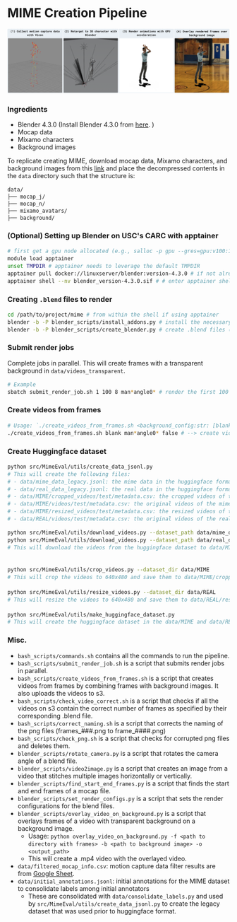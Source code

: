 # MIME Creation Pipeline 

<img src="assets/pipeline.png" width="1000">

### Ingredients

- Blender 4.3.0 (Install Blender 4.3.0 from [here](https://www.blender.org/download/releases/4-3/).
)
- Mocap data 
- Mixamo characters 
- Background images 

To replicate creating MIME, download mocap data, Mixamo characters, and background images from this [link](https://drive.google.com/file/d/1Y3cI_syRX15GJYcjJFI9NCZsDWm0Y1IP/view?usp=sharing) and place the decompressed contents in the `data` directory such that the structure is:
```
data/
├── mocap_j/
├── mocap_n/
├── mixamo_avatars/
├── background/
```


### (Optional) Setting up Blender on USC's CARC with apptainer 
```bash
# first get a gpu node allocated (e.g., salloc -p gpu --gres=gpu:v100:1 --mem 16GB --time 4:00:00 --cpus-per-task=8)
module load apptainer
unset TMPDIR # apptainer needs to leverage the default TMPDIR
apptainer pull docker://linuxserver/blender:version-4.3.0 # if not already done before 
apptainer shell --nv blender_version-4.3.0.sif # # enter apptainer shell, use --nv flag to access GPU 
```

### Creating `.blend` files to render 

```bash
cd /path/to/project/mime # from within the shell if using apptainer 
blender -b -P blender_scripts/install_addons.py # install the necessary addons (rokoko and cats), may need to be run twice if the first time fails
blender -b -P blender_scripts/create_blender.py # create .blend files (takes ~10 mins) in data/blend_files  
```

### Submit render jobs 

Complete jobs in parallel. This will create frames with a transparent background in `data/videos_transparent`. 

```bash 
# Example 
sbatch submit_render_job.sh 1 100 8 man*angle0* # render the first 100 blend files in the blend_files directory in parallel with 8 jobs that matches the pattern man*angle0*
```

### Create videos from frames 

```bash
# Usage: `./create_videos_from_frames.sh <background_config:str: [blank, aligned, misaligned]> <pattern:str: pattern to match the folders containing frames in data/videos_transparent> <reverse:bool: whether to reverse the order of folders that have been found that matches the given pattern>`
./create_videos_from_frames.sh blank man*angle0* false # --> create videos from frames that matches the pattern man*angle0* with the blank background. 
```

### Create Huggingface dataset 

```bash
python src/MimeEval/utils/create_data_jsonl.py
# This will create the following files:
# - data/mime_data_legacy.jsonl: the mime data in the huggingface format
# - data/real_data_legacy.jsonl: the real data in the huggingface format
# - data/MIME/cropped_videos/test/metadata.csv: the cropped videos of the mime data
# - data/MIME/videos/test/metadata.csv: the original videos of the mime data
# - data/MIME/resized_videos/test/metadata.csv: the resized videos of the mime data
# - data/REAL/videos/test/metadata.csv: the original videos of the real data
```

```bash
python src/MimeEval/utils/download_videos.py --dataset_path data/mime_data_legacy.jsonl --videos_dir data/MIME/videos/test
python src/MimeEval/utils/download_videos.py --dataset_path data/real_data_legacy.jsonl --videos_dir data/REAL/videos/test
# This will download the videos from the huggingface dataset to data/MIME/videos/test and data/REAL/videos/test


python src/MimeEval/utils/crop_videos.py --dataset_dir data/MIME 
# This will crop the videos to 640x480 and save them to data/MIME/cropped_videos/test

python src/MimeEval/utils/resize_videos.py --dataset_dir data/REAL
# This will resize the videos to 640x480 and save them to data/REAL/resized_videos/test

python src/MimeEval/utils/make_huggingface_dataset.py
# This will create the huggingface dataset in the data/MIME and data/REAL directories (need to be run after creating relevant data repositories on huggingface (i.e., <user name>/mime-original, <user name>/mime-cropped, <user name>/mime-real-resized, <user name>/mime-real-original) and changing the user name in this script)
```

### Misc. 

- `bash_scripts/commands.sh` contains all the commands to run the pipeline. 
- `bash_scripts/submit_render_job.sh` is a script that submits render jobs in parallel. 
- `bash_scripts/create_videos_from_frames.sh` is a script that creates videos from frames by combining frames with background images. It also uploads the videos to s3. 
- `bash_scripts/check_video_correct.sh` is a script that checks if all the videos on s3 contain the correct number of frames as specified by their corresponding .blend file. 
- `bash_scripts/correct_naming.sh` is a script that corrects the naming of the png files (frames_###.png to frame_####.png)
- `bash_scripts/check_png.sh` is a script that checks for corrupted png files and deletes them. 
- `blender_scripts/rotate_camera.py` is a script that rotates the camera angle of a blend file. 
- `blender_scripts/video2image.py` is a script that creates an image from a video that stitches multiple images horizontally or vertically. 
- `blender_scripts/find_start_end_frames.py` is a script that finds the start and end frames of a mocap file.
- `blender_scripts/set_render_configs.py` is a script that sets the render configurations for the blend files.
- `blender_scripts/overlay_video_on_background.py` is a script that overlays frames of a video with transparent background on a background image.
    - Usage: `python overlay_video_on_background.py -f <path to directory with frames> -b <path to background image> -o <output_path>`
    - This will create a .mp4 video with the overlayed video.
- `data/filtered_mocap_info.csv`: motion capture data filter results are from [Google Sheet](https://docs.google.com/spreadsheets/d/1HkQ3V4X-CqsBqe5au6t2v6pbxfwW1hKty5G2uLR6ZEk/edit?gid=1451100799#gid=1451100799). 
- `data/initial_annotations.jsonl`: initial annotations for the MIME dataset to consolidate labels among initial annotators
    - These are consolidated with `data/consolidate_labels.py` and used by `src/MimeEval/utils/create_data_jsonl.py` to create the legacy dataset that was used prior to huggingface format. 
